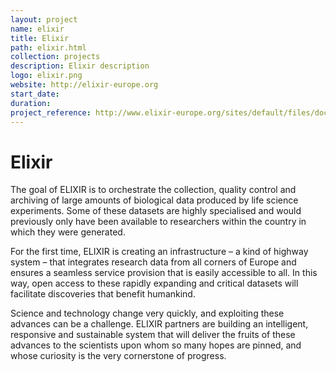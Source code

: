 ```yaml
---
layout: project
name: elixir
title: Elixir
path: elixir.html
collection: projects
description: Elixir description
logo: elixir.png
website: http://elixir-europe.org
start_date:
duration:
project_reference: http://www.elixir-europe.org/sites/default/files/documents/elixir_scientific_programme_final.pdf
---
```


# Elixir

The goal of ELIXIR is to orchestrate the collection, quality control
and archiving of large amounts of biological data produced by life
science experiments. Some of these datasets are highly specialised and
would previously only have been available to researchers within the
country in which they were generated.

For the first time, ELIXIR is creating an infrastructure – a kind of
highway system – that integrates research data from all corners of
Europe and ensures a seamless service provision that is easily
accessible to all. In this way, open access to these rapidly expanding
and critical datasets will facilitate discoveries that benefit
humankind.

Science and technology change very quickly, and exploiting these
advances can be a challenge. ELIXIR partners are building an
intelligent, responsive and sustainable system that will deliver the
fruits of these advances to the scientists upon whom so many hopes are
pinned, and whose curiosity is the very cornerstone of progress.
